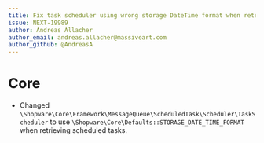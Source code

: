```yaml
---
title: Fix task scheduler using wrong storage DateTime format when retrieving scheduled tasks.
issue: NEXT-19989
author: Andreas Allacher
author_email: andreas.allacher@massiveart.com
author_github: @AndreasA
---
```

# Core
* Changed `\Shopware\Core\Framework\MessageQueue\ScheduledTask\Scheduler\TaskScheduler` to use `\Shopware\Core\Defaults::STORAGE_DATE_TIME_FORMAT` when retrieving scheduled tasks.
